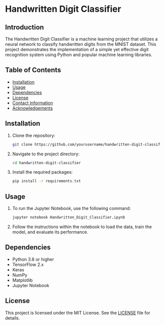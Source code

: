 # Handwritten Digit Classifier

## Introduction
The Handwritten Digit Classifier is a machine learning project that utilizes a neural network to classify handwritten digits from the MNIST dataset. This project demonstrates the implementation of a simple yet effective digit recognition system using Python and popular machine learning libraries.

## Table of Contents
- [Installation](#installation)
- [Usage](#usage)
- [Dependencies](#dependencies)
- [License](#license)
- [Contact Information](#contact-information)
- [Acknowledgements](#acknowledgements)

## Installation
1. Clone the repository:
    ```bash
    git clone https://github.com/yourusername/handwritten-digit-classifier.git
    ```
2. Navigate to the project directory:
    ```bash
    cd handwritten-digit-classifier
    ```
3. Install the required packages:
    ```bash
    pip install -r requirements.txt
    ```

## Usage
1. To run the Jupyter Notebook, use the following command:
    ```bash
    jupyter notebook Handwritten_Digit_Classifier.ipynb
    ```
2. Follow the instructions within the notebook to load the data, train the model, and evaluate its performance.

## Dependencies
- Python 3.8 or higher
- TensorFlow 2.x
- Keras
- NumPy
- Matplotlib
- Jupyter Notebook

## License
This project is licensed under the MIT License. See the [LICENSE](LICENSE) file for details.

